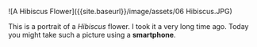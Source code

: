 ![A Hibiscus Flower]({{site.baseurl}}/image/assets/06 Hibiscus.JPG)

This is a portrait of a *Hibiscus* flower. I took it a very long time ago. Today you might take such a picture using a **smartphone**.
